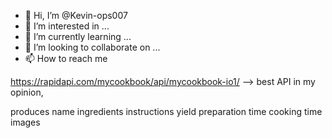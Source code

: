 - 👋 Hi, I’m @Kevin-ops007
- 👀 I’m interested in ...
- 🌱 I’m currently learning ...
- 💞️ I’m looking to collaborate on ...
- 📫 How to reach me 

<!---
Kevin-ops007/Kevin-ops007 is a ✨ special ✨ repository because its `README.md` (this file) appears on your GitHub profile.
You can click the Preview link to take a look at your changes.
--->


https://rapidapi.com/mycookbook/api/mycookbook-io1/ --> best API in my opinion, 

produces 
  name
  ingredients
  instructions
  yield
  preparation time
  cooking time
  images
